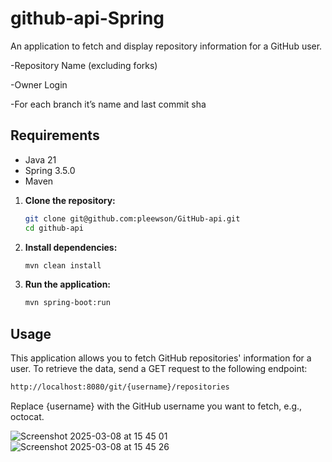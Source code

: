 # github-api-Spring

An application to fetch and display repository information for a GitHub user.

-Repository Name (excluding forks)

-Owner Login

-For each branch it’s name and last commit sha


## Requirements

- Java 21
- Spring 3.5.0
- Maven

1. **Clone the repository:**

    ```bash
    git clone git@github.com:pleewson/GitHub-api.git
    cd github-api
    ```

2. **Install dependencies:**

    ```bash
    mvn clean install
    ```

3. **Run the application:**

    ```bash
    mvn spring-boot:run
    ```

## Usage

This application allows you to fetch GitHub repositories' information for a user. To retrieve the data, send a GET request to the following endpoint:

```bash
http://localhost:8080/git/{username}/repositories
```

Replace {username} with the GitHub username you want to fetch, e.g., octocat.

![Screenshot 2025-03-08 at 15 45 01](https://github.com/user-attachments/assets/203e7723-e754-4912-b4db-e1ac4a0622bf)
![Screenshot 2025-03-08 at 15 45 26](https://github.com/user-attachments/assets/df0006e8-2526-4aaf-a5dd-8cf62fbb91d2)


